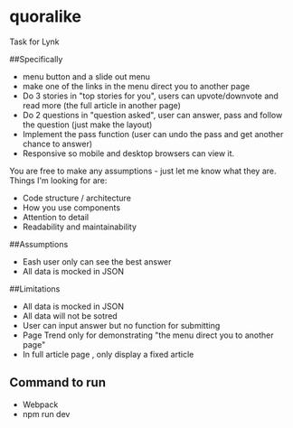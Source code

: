 # quoralike
Task for Lynk 


##Specifically
- menu button and a slide out menu
- make one of the links in the menu direct you to another page
- Do 3 stories in "top stories for you", users can upvote/downvote and read more (the full article in another page)
- Do 2 questions in "question asked", user can answer, pass and follow the question (just make the layout)
- Implement the pass function (user can undo the pass and get another chance to answer)
- Responsive so mobile and desktop browsers can view it. 

You are free to make any assumptions - just let me know what they are. Things I'm looking for are:
- Code structure / architecture 
- How you use components 
- Attention to detail
- Readability and maintainability

##Assumptions
- Eash user only can see the best answer
- All data is mocked in JSON

##Limitations
- All data is mocked in JSON
- All data will not be sotred 
- User can input answer but no function for submitting 
- Page Trend only for demonstrating "the menu direct you to another page"
- In full article page , only display a fixed article

## Command to run 
- Webpack 
- npm run dev 
